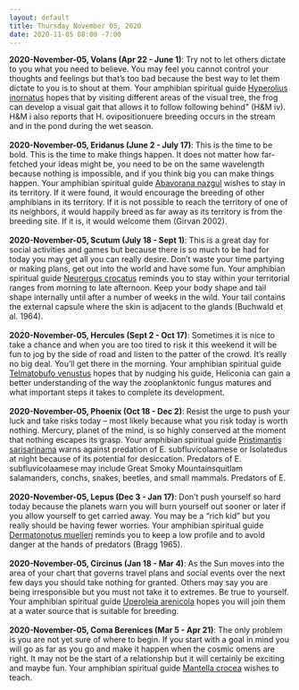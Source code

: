 ```yaml
---
layout: default
title: Thursday November 05, 2020
date: 2020-11-05 08:00 -7:00
---
```


**2020-November-05, Volans (Apr 22 - June 1)**: Try not to let others dictate to you what you need to believe. You may feel you cannot control your thoughts and feelings but that’s too bad because the best way to let them dictate to you is to shout at them. Your amphibian spiritual guide [Hyperolius inornatus](https://amphibiaweb.org/cgi/amphib_query?where-genus=Hyperolius&where-species=inornatus) hopes that by visiting different areas of the visual tree, the frog can develop a visual gait that allows it to follow following behind" (H&M iv). H&M i also reports that H. ovipositionuere breeding occurs in the stream and in the pond during the wet season. <br /><br />**2020-November-05, Eridanus (June 2 - July 17)**: This is the time to be bold. This is the time to make things happen. It does not matter how far-fetched your ideas might be, you need to be on the same wavelength because nothing is impossible, and if you think big you can make things happen. Your amphibian spiritual guide [Abavorana nazgul](https://amphibiaweb.org/cgi/amphib_query?where-genus=Abavorana&where-species=nazgul) wishes to stay in its territory. If it were found, it would encourage the breeding of other amphibians in its territory. If it is not possible to reach the territory of one of its neighbors, it would happily breed as far away as its territory is from the breeding site. If it is, it would welcome them (Girvan 2002). <br /><br />**2020-November-05, Scutum (July 18 - Sept 1)**: This is a great day for social activities and games but because there is so much to be had for today you may get all you can really desire. Don’t waste your time partying or making plans, get out into the world and have some fun. Your amphibian spiritual guide [Neurergus crocatus](https://amphibiaweb.org/cgi/amphib_query?where-genus=Neurergus&where-species=crocatus) reminds you to stay within your territorial ranges from morning to late afternoon. Keep your body shape and tail shape internally until after a number of weeks in the wild. Your tail contains the external capsule where the skin is adjacent to the glands (Buchwald et al. 1964). <br /><br />**2020-November-05, Hercules (Sept 2 - Oct 17)**: Sometimes it is nice to take a chance and when you are too tired to risk it this weekend it will be fun to jog by the side of road and listen to the patter of the crowd. It’s really no big deal. You’ll get there in the morning. Your amphibian spiritual guide [Telmatobufo venustus](https://amphibiaweb.org/cgi/amphib_query?where-genus=Telmatobufo&where-species=venustus) hopes that by nudging his guide, Heliconia can gain a better understanding of the way the zooplanktonic fungus matures and what important steps it takes to complete its development. <br /><br />**2020-November-05, Phoenix (Oct 18 - Dec 2)**: Resist the urge to push your luck and take risks today – most likely because what you risk today is worth nothing. Mercury, planet of the mind, is so highly conserved at the moment that nothing escapes its grasp. Your amphibian spiritual guide [Pristimantis sarisarinama](https://amphibiaweb.org/cgi/amphib_query?where-genus=Pristimantis&where-species=sarisarinama) warns against predation of E. subfluvicolaamese or Isolatedus at night because of its potential for desiccation. Predators of E. subfluvicolaamese may include Great Smoky Mountainsquitlam salamanders, conchs, snakes, beetles, and small mammals. Predators of E. <br /><br />**2020-November-05, Lepus (Dec 3 - Jan 17)**: Don’t push yourself so hard today because the planets warn you will burn yourself out sooner or later if you allow yourself to get carried away. You may be a “rich kid” but you really should be having fewer worries. Your amphibian spiritual guide [Dermatonotus muelleri](https://amphibiaweb.org/cgi/amphib_query?where-genus=Dermatonotus&where-species=muelleri) reminds you to keep a low profile and to avoid danger at the hands of predators (Bragg 1965). <br /><br />**2020-November-05, Circinus (Jan 18 - Mar 4)**: As the Sun moves into the area of your chart that governs travel plans and social events over the next few days you should take nothing for granted. Others may say you are being irresponsible but you must not take it to extremes. Be true to yourself. Your amphibian spiritual guide [Uperoleia arenicola](https://amphibiaweb.org/cgi/amphib_query?where-genus=Uperoleia&where-species=arenicola) hopes you will join them at a water source that is suitable for breeding. <br /><br />**2020-November-05, Coma Berenices (Mar 5 - Apr 21)**: The only problem is you are not yet sure of where to begin. If you start with a goal in mind you will go as far as you go and make it happen when the cosmic omens are right. It may not be the start of a relationship but it will certainly be exciting and maybe fun. Your amphibian spiritual guide [Mantella crocea](https://amphibiaweb.org/cgi/amphib_query?where-genus=Mantella&where-species=crocea) wishes to teach. <br /><br />